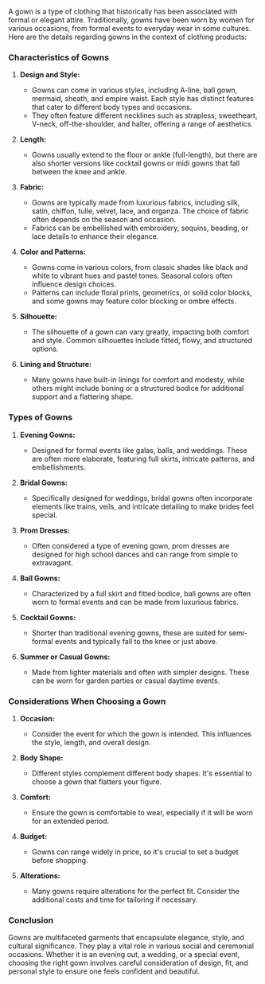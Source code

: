 A gown is a type of clothing that historically has been associated with formal or elegant attire. Traditionally, gowns have been worn by women for various occasions, from formal events to everyday wear in some cultures. Here are the details regarding gowns in the context of clothing products:

### Characteristics of Gowns

1. **Design and Style:**
   - Gowns can come in various styles, including A-line, ball gown, mermaid, sheath, and empire waist. Each style has distinct features that cater to different body types and occasions.
   - They often feature different necklines such as strapless, sweetheart, V-neck, off-the-shoulder, and halter, offering a range of aesthetics.

2. **Length:**
   - Gowns usually extend to the floor or ankle (full-length), but there are also shorter versions like cocktail gowns or midi gowns that fall between the knee and ankle.

3. **Fabric:**
   - Gowns are typically made from luxurious fabrics, including silk, satin, chiffon, tulle, velvet, lace, and organza. The choice of fabric often depends on the season and occasion.
   - Fabrics can be embellished with embroidery, sequins, beading, or lace details to enhance their elegance.

4. **Color and Patterns:**
   - Gowns come in various colors, from classic shades like black and white to vibrant hues and pastel tones. Seasonal colors often influence design choices.
   - Patterns can include floral prints, geometrics, or solid color blocks, and some gowns may feature color blocking or ombre effects.

5. **Silhouette:**
   - The silhouette of a gown can vary greatly, impacting both comfort and style. Common silhouettes include fitted, flowy, and structured options.

6. **Lining and Structure:**
   - Many gowns have built-in linings for comfort and modesty, while others might include boning or a structured bodice for additional support and a flattering shape.

### Types of Gowns

1. **Evening Gowns:**
   - Designed for formal events like galas, balls, and weddings. These are often more elaborate, featuring full skirts, intricate patterns, and embellishments.

2. **Bridal Gowns:**
   - Specifically designed for weddings, bridal gowns often incorporate elements like trains, veils, and intricate detailing to make brides feel special.

3. **Prom Dresses:**
   - Often considered a type of evening gown, prom dresses are designed for high school dances and can range from simple to extravagant.

4. **Ball Gowns:**
   - Characterized by a full skirt and fitted bodice, ball gowns are often worn to formal events and can be made from luxurious fabrics.

5. **Cocktail Gowns:**
   - Shorter than traditional evening gowns, these are suited for semi-formal events and typically fall to the knee or just above.

6. **Summer or Casual Gowns:**
   - Made from lighter materials and often with simpler designs. These can be worn for garden parties or casual daytime events.

### Considerations When Choosing a Gown

1. **Occasion:**
   - Consider the event for which the gown is intended. This influences the style, length, and overall design.

2. **Body Shape:**
   - Different styles complement different body shapes. It's essential to choose a gown that flatters your figure.

3. **Comfort:**
   - Ensure the gown is comfortable to wear, especially if it will be worn for an extended period.

4. **Budget:**
   - Gowns can range widely in price, so it's crucial to set a budget before shopping.

5. **Alterations:**
   - Many gowns require alterations for the perfect fit. Consider the additional costs and time for tailoring if necessary.

### Conclusion

Gowns are multifaceted garments that encapsulate elegance, style, and cultural significance. They play a vital role in various social and ceremonial occasions. Whether it is an evening out, a wedding, or a special event, choosing the right gown involves careful consideration of design, fit, and personal style to ensure one feels confident and beautiful.
